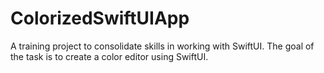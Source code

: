 # ColorizedSwiftUIApp
A training project to consolidate skills in working with SwiftUI. The goal of the task is to create a color editor using SwiftUI. 
